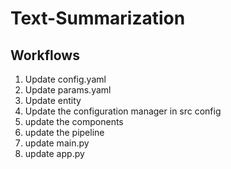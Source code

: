 # Text-Summarization

## Workflows

1. Update config.yaml
2. Update params.yaml
3. Update entity
4. Update the configuration manager in src config
5. update the components
6. update the pipeline
7. update main.py
8. update app.py
